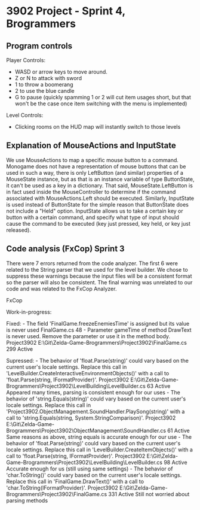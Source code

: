 # 3902 Project - Sprint 4, Brogrammers

## Program controls

Player Controls:
 - WASD or arrow keys to move around.
 - Z or N to attack with sword
 - 1 to throw a boomerang 
 - 2 to use the blue candle
 - G to pause
 (quickly spamming 1 or 2 will cut item usages short, but that won't be the case once item switching with the menu is implemented)

Level Controls:
 - Clicking rooms on the HUD map will instantly switch to those levels

## Explanation of MouseActions and InputState
We use MouseActions to map a specific mouse button to a command. Monogame does not have a representation of mouse buttons that can be used in such a way, there is only LeftButton (and similar) properties of a MouseState instance, but as that is an instance variable of type ButtonState, it can't be used as a key in a dictionary. That said, MouseState.LeftButton is in fact used inside the MouseController to determine if the command associated with MouseActions.Left should be executed. Similarly, InputState is used instead of ButtonState for the simple reason that ButtonState does not include a "Held" option. InputState allows us to take a certain key or button with a certain command, and specify what type of input should cause the command to be executed (key just pressed, key held, or key just released).

## Code analysis (FxCop) Sprint 3

There were 7 errors returned from the code analyzer. The first 6 were related to the String parser that we
used for the level builder. We chose to suppress these warnings because the input files will be a consistent
format so the parser will also be consistent. The final warning was unrelated to our code and was related to
the FxCop Analyzer.

FxCop

Work-in-progress:

Fixed:
    - The field 'FinalGame.freezeEnemiesTime' is assigned but its value is never used	FinalGame.cs	48
    - Parameter gameTime of method DrawText is never used. Remove the parameter or use it in the method body.	Project3902	E:\Git\Zelda-Game-Brogrammers\Project3902\FinalGame.cs	299	Active


Supressed:
    - The behavior of 'float.Parse(string)' could vary based on the current user's locale settings. Replace this call in 'LevelBuilder.CreateInteractiveEnvironmentObjects()' with a call to 'float.Parse(string, IFormatProvider)'.	Project3902	E:\Git\Zelda-Game-Brogrammers\Project3902\LevelBuilding\LevelBuilder.cs	63	Active
        Appeared many times, parsing is consistent enough for our uses
    - The behavior of 'string.Equals(string)' could vary based on the current user's locale settings. Replace this call in 'Project3902.ObjectManagement.SoundHandler.PlaySong(string)' with a call to 'string.Equals(string, System.StringComparison)'.	Project3902	E:\Git\Zelda-Game-Brogrammers\Project3902\ObjectManagement\SoundHandler.cs	61	Active
        Same reasons as above, string equals is accurate enough for our use
    - The behavior of 'float.Parse(string)' could vary based on the current user's locale settings. Replace this call in 'LevelBuilder.CreateItemObjects()' with a call to 'float.Parse(string, IFormatProvider)'.	Project3902	E:\Git\Zelda-Game-Brogrammers\Project3902\LevelBuilding\LevelBuilder.cs	98	Active
        Accurate enough for us (still using same settings)
    - The behavior of 'char.ToString()' could vary based on the current user's locale settings. Replace this call in 'FinalGame.DrawText()' with a call to 'char.ToString(IFormatProvider)'.	Project3902	E:\Git\Zelda-Game-Brogrammers\Project3902\FinalGame.cs	331	Active
        Still not worried about parsing methods



